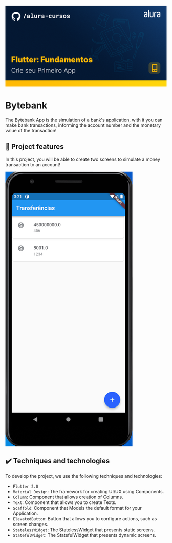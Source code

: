 ![Thumbnail GitHub](https://raw.githubusercontent.com/Kakomo/readme-template/main/Readme-%20Flutter%20Fundamentos.png)

# Bytebank

The Bytebank App is the simulation of a bank's application, with it you can make bank transactions, informing the account number and the monetary value of the transaction!

## 🔨 Project features

In this project, you will be able to create two screens to simulate a money transaction to an account!

![](https://raw.githubusercontent.com/Kakomo/readme-template/main/Flutter%20Fundamentos%20Projeto.gif)

## ✔️ Techniques and technologies

To develop the project, we use the following techniques and technologies:
- `Flutter 2.0`
- `Material Design`: The framework for creating UI/UX using Components.
- `Column`: Component that allows creation of Columns.
- `Text`: Component that allows you to create Texts.
- `Scaffold`: Component that Models the default format for your Application.
- `ElevatedButton`: Button that allows you to configure actions, such as screen changes.
- `StatelessWidget`: The StatelessWidget that presents static screens.
- `StatefulWidget`: The StatefulWidget that presents dynamic screens.
